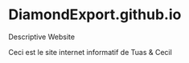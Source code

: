 # DiamondExport.github.io
Descriptive Website

Ceci est le site internet informatif de Tuas & Cecil




